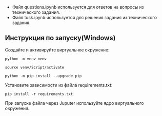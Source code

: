 - Файл questions.ipynb используется для ответов на вопросы из технического задания.
- Файл tusk.ipynb используется для решения задания из технического задания.

## Инструкция по запуску(Windows)
Создайте и активируйте виртуальное окружение:
```
python -m venv venv
```
```
source venv/Script/activate
```
```
python -m pip install --upgrade pip
```

Установите зависимости из файла requirements.txt:
```
pip install -r requirements.txt
```
При запуске файла через Juputer используйте ядро виртуального окружения.
